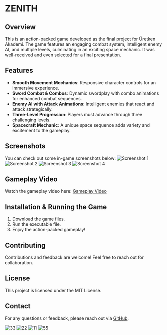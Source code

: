 # ZENITH

## Overview
This is an action-packed game developed as the final project for Üretken Akademi. The game features an engaging combat system, intelligent enemy AI, and multiple levels, culminating in an exciting space mechanic. It was well-received and even selected for a final presentation.

## Features
- **Smooth Movement Mechanics**: Responsive character controls for an immersive experience.
- **Sword Combat & Combos**: Dynamic swordplay with combo animations for enhanced combat sequences.
- **Enemy AI with Attack Animations**: Intelligent enemies that react and attack strategically.
- **Three-Level Progression**: Players must advance through three challenging levels.
- **Spacecraft Mechanic**: A unique space sequence adds variety and excitement to the gameplay.

## Screenshots
You can check out some in-game screenshots below:
![Screenshot 1](https://github.com/mertcangur/UA-Final-Project/assets/86794305/f3e84938-aaab-41e6-ac67-b602434d5434)
![Screenshot 2](https://github.com/mertcangur/UA-Final-Project/assets/86794305/fb236532-cd80-4b72-bb10-6c5aed8223e6)
![Screenshot 3](https://github.com/mertcangur/UA-Final-Project/assets/86794305/5d6680b2-ceb8-44ec-9341-e2f02374e736)
![Screenshot 4](https://github.com/mertcangur/UA-Final-Project/assets/86794305/7ae87cf6-5192-4e5c-81fd-77729be11797)

## Gameplay Video
Watch the gameplay video here: [Gameplay Video](https://youtu.be/B9K8sFFLOj4)

## Installation & Running the Game
1. Download the game files.
2. Run the executable file.
3. Enjoy the action-packed gameplay!


## Contributing
Contributions and feedback are welcome! Feel free to reach out for collaboration.

## License
This project is licensed under the MIT License.

## Contact
For any questions or feedback, please reach out via [GitHub](your-github-link-here).



![33](https://github.com/mertcangur/UA-Final-Project/assets/86794305/f3e84938-aaab-41e6-ac67-b602434d5434)
![22](https://github.com/mertcangur/UA-Final-Project/assets/86794305/fb236532-cd80-4b72-bb10-6c5aed8223e6)
![11](https://github.com/mertcangur/UA-Final-Project/assets/86794305/5d6680b2-ceb8-44ec-9341-e2f02374e736)
![55](https://github.com/mertcangur/UA-Final-Project/assets/86794305/7ae87cf6-5192-4e5c-81fd-77729be11797)
